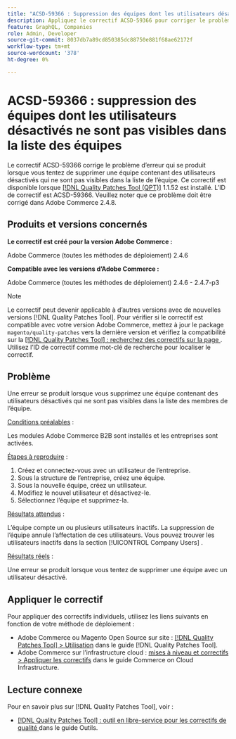 ```yaml
---
title: "ACSD-59366 : Suppression des équipes dont les utilisateurs désactivés ne sont pas visibles dans la liste des équipes"
description: Appliquez le correctif ACSD-59366 pour corriger le problème Adobe Commerce qui se produit lorsqu’une erreur se produit lorsque vous tentez de supprimer une équipe contenant des utilisateurs désactivés qui ne sont pas visibles dans la liste de l’équipe.
feature: GraphQL, Companies
role: Admin, Developer
source-git-commit: 8037db7a89cd850385dc88750e881f68ae62172f
workflow-type: tm+mt
source-wordcount: '378'
ht-degree: 0%

---
```


# ACSD-59366 : suppression des équipes dont les utilisateurs désactivés ne sont pas visibles dans la liste des équipes

Le correctif ACSD-59366 corrige le problème d’erreur qui se produit lorsque vous tentez de supprimer une équipe contenant des utilisateurs désactivés qui ne sont pas visibles dans la liste de l’équipe. Ce correctif est disponible lorsque [[!DNL Quality Patches Tool (QPT)]](/help/tools/quality-patches-tool/quality-patches-tool-to-self-serve-quality-patches.md) 1.1.52 est installé. L’ID de correctif est ACSD-59366. Veuillez noter que ce problème doit être corrigé dans Adobe Commerce 2.4.8.

## Produits et versions concernés

**Le correctif est créé pour la version Adobe Commerce :**

Adobe Commerce (toutes les méthodes de déploiement) 2.4.6

**Compatible avec les versions d’Adobe Commerce :**

Adobe Commerce (toutes les méthodes de déploiement) 2.4.6 - 2.4.7-p3

>[!NOTE]
>
>Le correctif peut devenir applicable à d’autres versions avec de nouvelles versions [!DNL Quality Patches Tool]. Pour vérifier si le correctif est compatible avec votre version Adobe Commerce, mettez à jour le package `magento/quality-patches` vers la dernière version et vérifiez la compatibilité sur la [[!DNL Quality Patches Tool] : recherchez des correctifs sur la page ](https://experienceleague.adobe.com/tools/commerce-quality-patches/index.html). Utilisez l’ID de correctif comme mot-clé de recherche pour localiser le correctif.

## Problème

Une erreur se produit lorsque vous supprimez une équipe contenant des utilisateurs désactivés qui ne sont pas visibles dans la liste des membres de l’équipe.

<u>Conditions préalables</u> :

Les modules Adobe Commerce B2B sont installés et les entreprises sont activées.

<u>Étapes à reproduire</u> :

1. Créez et connectez-vous avec un utilisateur de l’entreprise.
1. Sous la structure de l’entreprise, créez une équipe.
1. Sous la nouvelle équipe, créez un utilisateur.
1. Modifiez le nouvel utilisateur et désactivez-le.
1. Sélectionnez l’équipe et supprimez-la.

<u>Résultats attendus</u> :

L’équipe compte un ou plusieurs utilisateurs inactifs. La suppression de l’équipe annule l’affectation de ces utilisateurs. Vous pouvez trouver les utilisateurs inactifs dans la section [!UICONTROL Company Users] .

<u>Résultats réels</u> :

Une erreur se produit lorsque vous tentez de supprimer une équipe avec un utilisateur désactivé.

## Appliquer le correctif

Pour appliquer des correctifs individuels, utilisez les liens suivants en fonction de votre méthode de déploiement :

* Adobe Commerce ou Magento Open Source sur site : [[!DNL Quality Patches Tool] > Utilisation](/help/tools/quality-patches-tool/usage.md) dans le guide [!DNL Quality Patches Tool].
* Adobe Commerce sur l’infrastructure cloud : [mises à niveau et correctifs > Appliquer les correctifs](https://experienceleague.adobe.com/docs/commerce-cloud-service/user-guide/develop/upgrade/apply-patches.html) dans le guide Commerce on Cloud Infrastructure.

## Lecture connexe

Pour en savoir plus sur [!DNL Quality Patches Tool], voir :

* [[!DNL Quality Patches Tool] : outil en libre-service pour les correctifs de qualité ](/help/tools/quality-patches-tool/quality-patches-tool-to-self-serve-quality-patches.md) dans le guide Outils.


